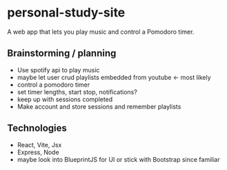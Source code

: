 # personal-study-site
A web app that lets you play music and control a Pomodoro timer.

## Brainstorming / planning

- Use spotify api to play music
- maybe let user crud playlists embedded from youtube <- most likely
- control a pomodoro timer 
- set timer lengths, start stop, notifications? 
- keep up with sessions completed
- Make account and store sessions and remember playlists

## Technologies

- React, Vite, Jsx
- Express, Node
- maybe look into BlueprintJS for UI or stick with Bootstrap since familiar

